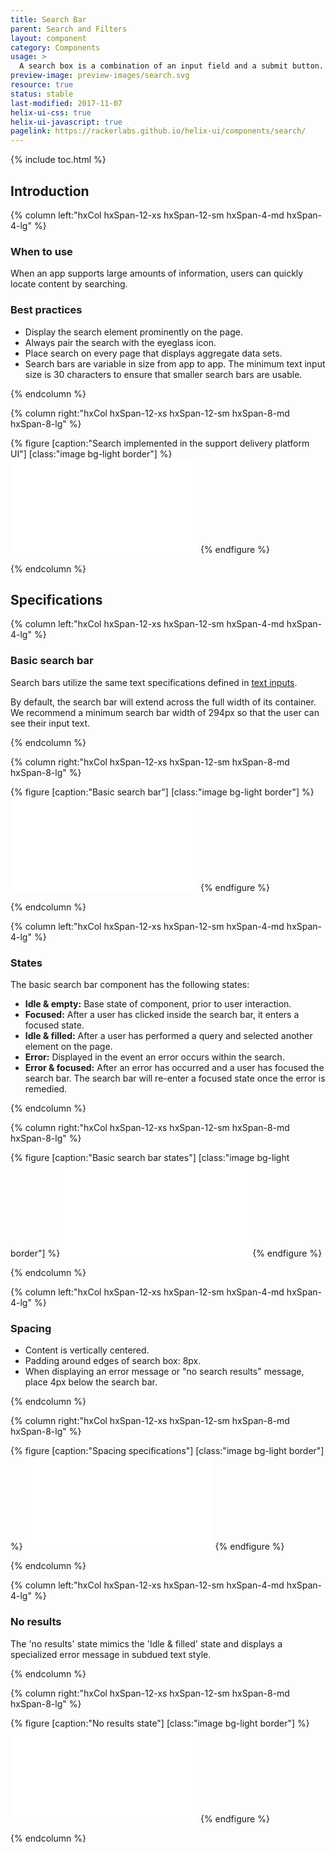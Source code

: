 ```yaml
---
title: Search Bar
parent: Search and Filters
layout: component
category: Components
usage: >
  A search box is a combination of an input field and a submit button. One may think that the search box doesn’t need a design; after all, it’s just two simple elements. But since the search box is one of the most frequently used design elements on content-heavy websites, its usability is critical.
preview-image: preview-images/search.svg
resource: true
status: stable
last-modified: 2017-11-07
helix-ui-css: true
helix-ui-javascript: true
pagelink: https://rackerlabs.github.io/helix-ui/components/search/
---
```


{% include toc.html %}

<section class="static-section" markdown="1">

## Introduction

<div class="hxRow" markdown="1">

{% column left:"hxCol hxSpan-12-xs hxSpan-12-sm hxSpan-4-md hxSpan-4-lg" %}

### When to use

When an app supports large amounts of information, users can quickly locate content by searching.

### Best practices

- Display the search element prominently on the page.
- Always pair the search with the eyeglass icon.
- Place search on every page that displays aggregate data sets.
- Search bars are variable in size from app to app. The minimum text input size is 30 characters to ensure that smaller search bars are usable.

{% endcolumn %}

{% column right:"hxCol hxSpan-12-xs hxSpan-12-sm hxSpan-8-md hxSpan-8-lg" %}

{% figure [caption:"Search implemented in the support delivery platform UI"] [class:"image bg-light border"] %}
<embed src="{{site.url}}/assets/images/components/search-and-filters/search-bar/search-hero.svg"/>
{% endfigure %}

{% endcolumn %}

</div>

</section>

<section class="static-section" markdown="1">

## Specifications

<div class="hxRow" markdown="1">

{% column left:"hxCol hxSpan-12-xs hxSpan-12-sm hxSpan-4-md hxSpan-4-lg" %}

### Basic search bar

Search bars utilize the same text specifications defined in [text inputs]({{site.baseurl}}/components/text-fields.html).

By default, the search bar will extend across the full width of its container. We recommend a minimum search bar width of 294px so that the user can see their input text.

{% endcolumn %}

{% column right:"hxCol hxSpan-12-xs hxSpan-12-sm hxSpan-8-md hxSpan-8-lg" %}

{% figure [caption:"Basic search bar"] [class:"image bg-light border"] %}
<embed src="{{site.url}}/assets/images/components/search-and-filters/search-bar/search-basic.svg"/>
{% endfigure %}

{% endcolumn %}

</div>

</section>

<section class="static-section" markdown="1">

<div class="hxRow" markdown="1">

{% column left:"hxCol hxSpan-12-xs hxSpan-12-sm hxSpan-4-md hxSpan-4-lg" %}

### States

The basic search bar component has the following states:

- **Idle & empty:** Base state of component, prior to user interaction.
- **Focused:** After a user has clicked inside the search bar, it enters a focused state.
- **Idle & filled:** After a user has performed a query and selected another element on the page.
- **Error:** Displayed in the event an error occurs within the search.
- **Error & focused:** After an error has occurred and a user has focused the search bar. The search bar will re-enter a focused state once the error is remedied.

{% endcolumn %}

{% column right:"hxCol hxSpan-12-xs hxSpan-12-sm hxSpan-8-md hxSpan-8-lg" %}

{% figure [caption:"Basic search bar states"] [class:"image bg-light border"] %}
<embed src="{{site.url}}/assets/images/components/search-and-filters/search-bar/search-states.svg"/>
{% endfigure %}

{% endcolumn %}

</div>

</section>

<section class="static-section" markdown="1">

<div class="hxRow" markdown="1">

{% column left:"hxCol hxSpan-12-xs hxSpan-12-sm hxSpan-4-md hxSpan-4-lg" %}

### Spacing

- Content is vertically centered.
- Padding around edges of search box: 8px.
- When displaying an error message or "no search results" message, place 4px below the search bar.

{% endcolumn %}

{% column right:"hxCol hxSpan-12-xs hxSpan-12-sm hxSpan-8-md hxSpan-8-lg" %}

{% figure [caption:"Spacing specifications"] [class:"image bg-light border"] %}
<embed src="{{site.url}}/assets/images/components/search-and-filters/search-bar/search-spacing.svg"/>
{% endfigure %}

{% endcolumn %}

</div>

</section>

<section class="static-section" markdown="1">

<div class="hxRow" markdown="1">

{% column left:"hxCol hxSpan-12-xs hxSpan-12-sm hxSpan-4-md hxSpan-4-lg" %}

### No results

The 'no results' state mimics the 'Idle & filled' state and displays a specialized error message in subdued text style.

{% endcolumn %}

{% column right:"hxCol hxSpan-12-xs hxSpan-12-sm hxSpan-8-md hxSpan-8-lg" %}

{% figure [caption:"No results state"] [class:"image bg-light border"] %}
<embed src="{{site.url}}/assets/images/components/search-and-filters/search-bar/search-no-results.svg"/>
{% endfigure %}

{% endcolumn %}

</div>

</section>
